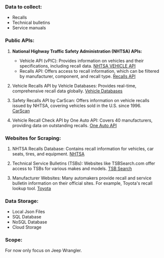 ### Data to collect:

- Recalls
- Technical bulletins
- Service manuals


### Public APIs:

1. **National Highway Traffic Safety Administration (NHTSA) APIs:**

    - Vehicle API (vPIC): Provides information on vehicles and their specifications, including recall data. 
    [NHTSA VEHICLE API](https://vpic.nhtsa.dot.gov/api/) 
    - Recalls API: Offers access to recall information, which can be filtered by manufacturer, component, and recall type. 
    [Recalls API](https://www.nhtsa.gov/nhtsa-datasets-and-apis)

2. Vehicle Recalls API by Vehicle Databases: Provides real-time, comprehensive recall data globally. 
   [Vehicle Databases](https://vehicledatabases.com/vehicle-recalls-api)


3. Safety Recalls API by CarScan: Offers information on vehicle recalls issued by NHTSA, covering vehicles sold in the U.S. since 1996. 
   [CarScan](https://dev.carscan.com/api/safety-recalls-api)

4. Vehicle Recall Check API by One Auto API: Covers 40 manufacturers, providing data on outstanding recalls. 
   [One Auto API](https://www.oneautoapi.com/solution/vehicle-recall-check-api/)

### Websites for Scraping:

1. NHTSA Recalls Database: Contains recall information for vehicles, car seats, tires, and equipment. 
   [NHTSA](https://www.nhtsa.gov/recalls)

2. Technical Service Bulletins (TSBs): Websites like TSBSearch.com offer access to TSBs for various makes and models. 
   [TSB Search](https://tsbsearch.com/)

3. Manufacturer Websites: Many automakers provide recall and service bulletin information on their official sites. For example, Toyota's recall lookup tool. 
   [Toyota](https://www.toyota.com/recall)

### Data Storage:

- Local Json Files
- SQL Database
- NoSQL Database
- Cloud Storage


### Scope:
For now only focus on Jeep Wrangler.
